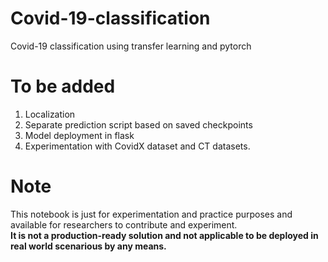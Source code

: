 # Covid-19-classification
Covid-19 classification using transfer learning and pytorch

# To be added 
1. Localization
2. Separate prediction script based on saved checkpoints
3. Model deployment in flask
4. Experimentation with CovidX dataset and CT datasets.

# Note
This notebook is just for experimentation and practice purposes and available for researchers to contribute and experiment.\
**It is not a production-ready solution and not applicable to be deployed in real world scenarious by any means.**

